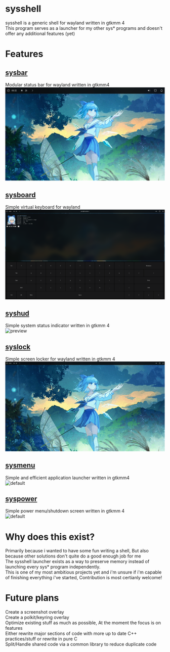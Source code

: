 # sysshell
sysshell is a generic shell for wayland written in gtkmm 4<br>
This program serves as a launcher for my other sys* programs and doesn't offer any additional features (yet)<br>

# Features
## [sysbar](https://github.com/System64fumo/sysbar)
Modular status bar for wayland written in gtkmm4<br>
![preview](https://github.com/System64fumo/sysbar/blob/main/preview.jpg "preview")

## [sysboard](https://github.com/System64fumo/sysboard)
Simple virtual keyboard for wayland<br>
![preview](https://github.com/System64fumo/sysboard/blob/main/preview.png "preview")

## [syshud](https://github.com/System64fumo/syshud)
Simple system status indicator written in gtkmm 4<br>
![preview](https://github.com/System64fumo/sysvol/blob/main/preview.gif "preview")

## [syslock](https://github.com/System64fumo/syslock)
Simple screen locker for wayland written in gtkmm 4<br>
![preview](https://github.com/System64fumo/syslock/blob/main/preview.gif "preview")

## [sysmenu](https://github.com/System64fumo/sysmenu)
Simple and efficient application launcher written in gtkmm4<br>
![default](https://github.com/System64fumo/sysmenu/blob/main/preview_default.gif "default")

## [syspower](https://github.com/System64fumo/syspower)
Simple power menu/shutdown screen written in gtkmm 4<br>
![default](https://github.com/System64fumo/syspower/blob/main/preview.gif "preview")

# Why does this exist?
Primarily because i wanted to have some fun writing a shell, But also because other solutions don't quite do a good enough job for me<br>
The sysshell launcher exists as a way to preserve memory instead of launching every sys* program independently.<br>
This is one of my most ambitious projects yet and i'm unsure if i'm capable of finishing everything i've started,
Contribution is most certianly welcome!

# Future plans
Create a screenshot overlay<br>
Create a polkit/keyring overlay<br>
Optimize existing stuff as much as possible, At the moment the focus is on features<br>
Either rewrite major sections of code with more up to date C++ practices/stuff or rewrite in pure C<br>
Split/Handle shared code via a common library to reduce duplicate code<br>

